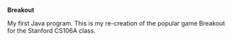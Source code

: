 **Breakout**

My first Java program.  This is my re-creation of the popular game Breakout for the Stanford CS106A class.
